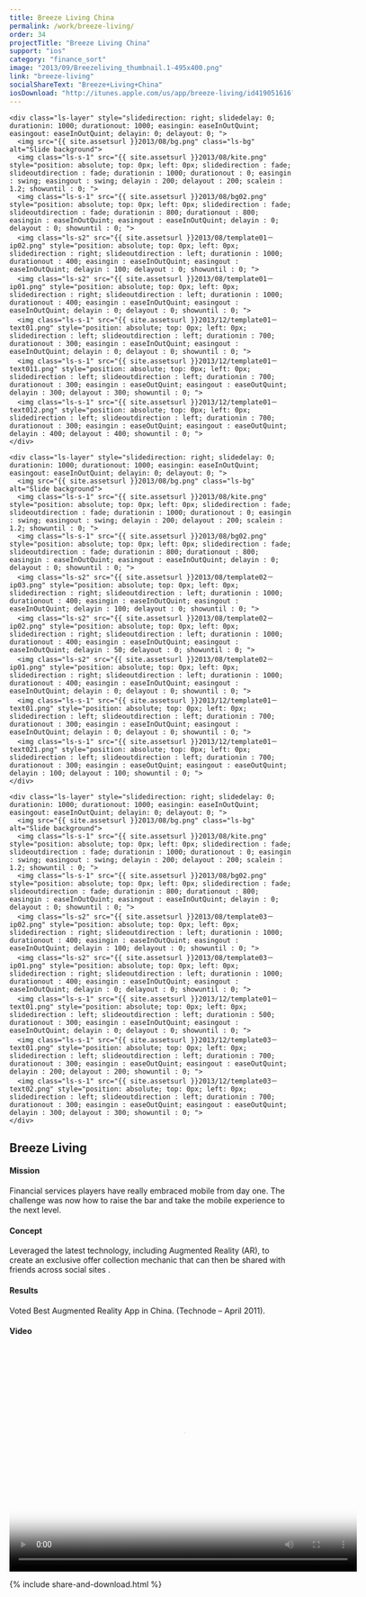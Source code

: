 ```yaml
---
title: Breeze Living China
permalink: /work/breeze-living/
order: 34
projectTitle: "Breeze Living China"
support: "ios"
category: "finance_sort"
image: "2013/09/Breezeliving_thumbnail.1-495x400.png"
link: "breeze-living"
socialShareText: "Breeze+Living+China"
iosDownload: "http://itunes.apple.com/us/app/breeze-living/id419051616?mt=8"
---
```

<div class="avia-layerslider">
  <div id="layerslider_1" class="ls-wp-container">

    <div class="ls-layer" style="slidedirection: right; slidedelay: 0; durationin: 1000; durationout: 1000; easingin: easeInOutQuint; easingout: easeInOutQuint; delayin: 0; delayout: 0; ">
      <img src="{{ site.assetsurl }}2013/08/bg.png" class="ls-bg" alt="Slide background">
      <img class="ls-s-1" src="{{ site.assetsurl }}2013/08/kite.png" style="position: absolute; top: 0px; left: 0px; slidedirection : fade; slideoutdirection : fade; durationin : 1000; durationout : 0; easingin : swing; easingout : swing; delayin : 200; delayout : 200; scalein : 1.2; showuntil : 0; ">
      <img class="ls-s-1" src="{{ site.assetsurl }}2013/08/bg02.png" style="position: absolute; top: 0px; left: 0px; slidedirection : fade; slideoutdirection : fade; durationin : 800; durationout : 800; easingin : easeInOutQuint; easingout : easeInOutQuint; delayin : 0; delayout : 0; showuntil : 0; ">
      <img class="ls-s2" src="{{ site.assetsurl }}2013/08/template01－ip02.png" style="position: absolute; top: 0px; left: 0px; slidedirection : right; slideoutdirection : left; durationin : 1000; durationout : 400; easingin : easeInOutQuint; easingout : easeInOutQuint; delayin : 100; delayout : 0; showuntil : 0; ">
      <img class="ls-s2" src="{{ site.assetsurl }}2013/08/template01－ip01.png" style="position: absolute; top: 0px; left: 0px; slidedirection : right; slideoutdirection : left; durationin : 1000; durationout : 400; easingin : easeInOutQuint; easingout : easeInOutQuint; delayin : 0; delayout : 0; showuntil : 0; ">
      <img class="ls-s-1" src="{{ site.assetsurl }}2013/12/template01－text01.png" style="position: absolute; top: 0px; left: 0px; slidedirection : left; slideoutdirection : left; durationin : 700; durationout : 300; easingin : easeInOutQuint; easingout : easeInOutQuint; delayin : 0; delayout : 0; showuntil : 0; ">
      <img class="ls-s-1" src="{{ site.assetsurl }}2013/12/template01－text011.png" style="position: absolute; top: 0px; left: 0px; slidedirection : left; slideoutdirection : left; durationin : 700; durationout : 300; easingin : easeOutQuint; easingout : easeOutQuint; delayin : 300; delayout : 300; showuntil : 0; ">
      <img class="ls-s-1" src="{{ site.assetsurl }}2013/12/template01－text012.png" style="position: absolute; top: 0px; left: 0px; slidedirection : left; slideoutdirection : left; durationin : 700; durationout : 300; easingin : easeOutQuint; easingout : easeOutQuint; delayin : 400; delayout : 400; showuntil : 0; ">
    </div>

    <div class="ls-layer" style="slidedirection: right; slidedelay: 0; durationin: 1000; durationout: 1000; easingin: easeInOutQuint; easingout: easeInOutQuint; delayin: 0; delayout: 0; ">
      <img src="{{ site.assetsurl }}2013/08/bg.png" class="ls-bg" alt="Slide background">
      <img class="ls-s-1" src="{{ site.assetsurl }}2013/08/kite.png" style="position: absolute; top: 0px; left: 0px; slidedirection : fade; slideoutdirection : fade; durationin : 1000; durationout : 0; easingin : swing; easingout : swing; delayin : 200; delayout : 200; scalein : 1.2; showuntil : 0; ">
      <img class="ls-s-1" src="{{ site.assetsurl }}2013/08/bg02.png" style="position: absolute; top: 0px; left: 0px; slidedirection : fade; slideoutdirection : fade; durationin : 800; durationout : 800; easingin : easeInOutQuint; easingout : easeInOutQuint; delayin : 0; delayout : 0; showuntil : 0; ">
      <img class="ls-s2" src="{{ site.assetsurl }}2013/08/template02－ip03.png" style="position: absolute; top: 0px; left: 0px; slidedirection : right; slideoutdirection : left; durationin : 1000; durationout : 400; easingin : easeInOutQuint; easingout : easeInOutQuint; delayin : 100; delayout : 0; showuntil : 0; ">
      <img class="ls-s2" src="{{ site.assetsurl }}2013/08/template02－ip02.png" style="position: absolute; top: 0px; left: 0px; slidedirection : right; slideoutdirection : left; durationin : 1000; durationout : 400; easingin : easeInOutQuint; easingout : easeInOutQuint; delayin : 50; delayout : 0; showuntil : 0; ">
      <img class="ls-s2" src="{{ site.assetsurl }}2013/08/template02－ip01.png" style="position: absolute; top: 0px; left: 0px; slidedirection : right; slideoutdirection : left; durationin : 1000; durationout : 400; easingin : easeInOutQuint; easingout : easeInOutQuint; delayin : 0; delayout : 0; showuntil : 0; ">
      <img class="ls-s-1" src="{{ site.assetsurl }}2013/12/template01－text01.png" style="position: absolute; top: 0px; left: 0px; slidedirection : left; slideoutdirection : left; durationin : 700; durationout : 300; easingin : easeInOutQuint; easingout : easeInOutQuint; delayin : 0; delayout : 0; showuntil : 0; ">
      <img class="ls-s-1" src="{{ site.assetsurl }}2013/12/template01－text021.png" style="position: absolute; top: 0px; left: 0px; slidedirection : left; slideoutdirection : left; durationin : 700; durationout : 300; easingin : easeOutQuint; easingout : easeOutQuint; delayin : 100; delayout : 100; showuntil : 0; ">
    </div>

    <div class="ls-layer" style="slidedirection: right; slidedelay: 0; durationin: 1000; durationout: 1000; easingin: easeInOutQuint; easingout: easeInOutQuint; delayin: 0; delayout: 0; ">
      <img src="{{ site.assetsurl }}2013/08/bg.png" class="ls-bg" alt="Slide background">
      <img class="ls-s-1" src="{{ site.assetsurl }}2013/08/kite.png" style="position: absolute; top: 0px; left: 0px; slidedirection : fade; slideoutdirection : fade; durationin : 1000; durationout : 0; easingin : swing; easingout : swing; delayin : 200; delayout : 200; scalein : 1.2; showuntil : 0; ">
      <img class="ls-s-1" src="{{ site.assetsurl }}2013/08/bg02.png" style="position: absolute; top: 0px; left: 0px; slidedirection : fade; slideoutdirection : fade; durationin : 800; durationout : 800; easingin : easeInOutQuint; easingout : easeInOutQuint; delayin : 0; delayout : 0; showuntil : 0; ">
      <img class="ls-s2" src="{{ site.assetsurl }}2013/08/template03－ip02.png" style="position: absolute; top: 0px; left: 0px; slidedirection : right; slideoutdirection : left; durationin : 1000; durationout : 400; easingin : easeInOutQuint; easingout : easeInOutQuint; delayin : 100; delayout : 0; showuntil : 0; ">
      <img class="ls-s2" src="{{ site.assetsurl }}2013/08/template03－ip01.png" style="position: absolute; top: 0px; left: 0px; slidedirection : right; slideoutdirection : left; durationin : 1000; durationout : 400; easingin : easeInOutQuint; easingout : easeInOutQuint; delayin : 0; delayout : 0; showuntil : 0; ">
      <img class="ls-s-1" src="{{ site.assetsurl }}2013/12/template01－text01.png" style="position: absolute; top: 0px; left: 0px; slidedirection : left; slideoutdirection : left; durationin : 500; durationout : 300; easingin : easeInOutQuint; easingout : easeInOutQuint; delayin : 0; delayout : 0; showuntil : 0; ">
      <img class="ls-s-1" src="{{ site.assetsurl }}2013/12/template03－text01.png" style="position: absolute; top: 0px; left: 0px; slidedirection : left; slideoutdirection : left; durationin : 700; durationout : 300; easingin : easeOutQuint; easingout : easeOutQuint; delayin : 200; delayout : 200; showuntil : 0; ">
      <img class="ls-s-1" src="{{ site.assetsurl }}2013/12/template03－text02.png" style="position: absolute; top: 0px; left: 0px; slidedirection : left; slideoutdirection : left; durationin : 700; durationout : 300; easingin : easeOutQuint; easingout : easeOutQuint; delayin : 300; delayout : 300; showuntil : 0; ">
    </div>
  </div>
</div>

<div class="wrapper content project-detail" markdown="1">
  <h2 class="content-h2 with-bottom-line">Breeze Living</h2>

#### Mission

Financial services players have really embraced mobile from day one. The challenge was now how to raise the bar and take the mobile experience to the next level.

#### Concept

Leveraged the latest technology, including Augmented Reality (AR), to create an exclusive offer collection mechanic that can then be shared with friends across social sites .

#### Results

Voted Best Augmented Reality App in China. (Technode – April 2011).

#### Video

<link href="http://vjs.zencdn.net/4.4/video-js.css" rel="stylesheet" />
<script type="text/javascript" src="http://vjs.zencdn.net/4.4/video.js"></script>
<video class="video-js vjs-default-skin" controls="controls" preload="auto" width="618" height="400" poster="{{ site.assetsurl }}2014/05/Breezelivingthumbnail.jpg" data-setup="{}">
  <source src="{{ site.assetsurl }}videos/SCB_Breeze.mp4" type="video/mp4" ></source>
  <source src="{{ site.assetsurl }}videos/SCB_Breeze.webm" type="video/webm" ></source>
  <source src="{{ site.assetsurl }}videos/SCB_Breeze.ogv" type="video/ogg" ></source>
</video>

</div>

{% include share-and-download.html %}

<script>
$(document).ready(function() {
  if (typeof $.fn.layerSlider == "undefined") {
    lsShowNotice('layerslider_1','jquery');
  }
  else if (typeof $.transit == "undefined" || typeof $.transit.modifiedForLayerSlider == "undefined") {
    lsShowNotice('layerslider_1', 'transit');
  }
  else
  {
    $("#layerslider_1").layerSlider({
      width : '1440px',
      height : '650px',
      responsive : true,
      responsiveUnder : 0,
      sublayerContainer : 0,
      autoStart : false,
      pauseOnHover : true,
      firstLayer : 1,
      animateFirstLayer : true,
      randomSlideshow : false,
      twoWaySlideshow : true,
      loops : 0,
      forceLoopNum : true,
      autoPlayVideos : true,
      autoPauseSlideshow : 'auto',
      youtubePreview : 'maxresdefault.jpg',
      keybNav : true,
      touchNav : true,
      skin : 'fullwidth',
      skinsPath : '../../css/LayerSlider/skins/',
      globalBGColor : '#ffffff',
      navPrevNext : true,
      navStartStop : false,
      navButtons : true,
      hoverPrevNext : true,
      hoverBottomNav : false,
      showBarTimer : false,
      showCircleTimer : true,
      thumbnailNavigation : 'disabled',
      tnWidth : 100,
      tnHeight : 60,
      tnContainerWidth : '60%',
      tnActiveOpacity : 35,
      tnInactiveOpacity : 100,
      imgPreload : true,
      yourLogo : false,
      yourLogoStyle : 'left: 10px; top: 10px;',
      yourLogoLink : false,
      yourLogoTarget : '_self',
      cbInit : function(element) { },
      cbStart : function(data) { },
      cbStop : function(data) { },
      cbPause : function(data) { },
      cbAnimStart : function(data) { },
      cbAnimStop : function(data) { },
      cbPrev : function(data) { },
      cbNext : function(data) { }
    });
  }
});
</script>
